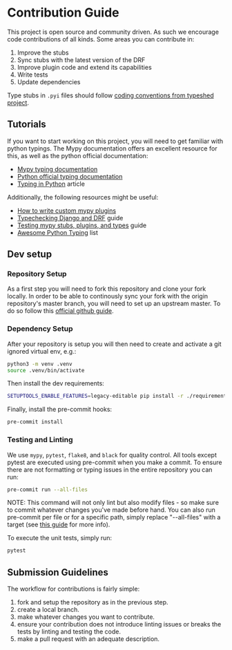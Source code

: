 # Contribution Guide

This project is open source and community driven. As such we encourage code contributions of all kinds. Some areas you can contribute in:

1. Improve the stubs
2. Sync stubs with the latest version of the DRF
3. Improve plugin code and extend its capabilities
4. Write tests
5. Update dependencies

Type stubs in `.pyi` files should follow
[coding conventions from typeshed project](https://github.com/python/typeshed/blob/main/CONTRIBUTING.md#conventions).

## Tutorials

If you want to start working on this project, you will need to get familiar with python typings.
The Mypy documentation offers an excellent resource for this, as well as the python official documentation:

- [Mypy typing documentation](https://mypy.readthedocs.io/en/stable/#overview-type-system-reference)
- [Python official typing documentation](https://docs.python.org/3/library/typing.html)
- [Typing in Python](https://inventwithpython.com/blog/2019/11/24/type-hints-for-busy-python-programmers/) article

Additionally, the following resources might be useful:

- [How to write custom mypy plugins](https://mypy.readthedocs.io/en/stable/extending_mypy.html)
- [Typechecking Django and DRF](https://sobolevn.me/2019/08/typechecking-django-and-drf) guide
- [Testing mypy stubs, plugins, and types](https://sobolevn.me/2019/08/testing-mypy-types) guide
- [Awesome Python Typing](https://github.com/typeddjango/awesome-python-typing) list

## Dev setup

### Repository Setup

As a first step you will need to fork this repository and clone your fork locally.
In order to be able to continously sync your fork with the origin repository's master branch, you will need to set up an upstream master. To do so follow this [official github guide](https://docs.github.com/en/free-pro-team@latest/github/collaborating-with-issues-and-pull-requests/syncing-a-fork).

### Dependency Setup

After your repository is setup you will then need to create and activate a git ignored virtual env, e.g.:

```bash
python3 -m venv .venv
source .venv/bin/activate
```

Then install the dev requirements:

```bash
SETUPTOOLS_ENABLE_FEATURES=legacy-editable pip install -r ./requirements.txt
```

Finally, install the pre-commit hooks:

```bash
pre-commit install
```

### Testing and Linting

We use `mypy`, `pytest`, `flake8`, and `black` for quality control. All tools except pytest are executed using pre-commit when you make a commit.
To ensure there are not formatting or typing issues in the entire repository you can run:

```bash
pre-commit run --all-files
```

NOTE: This command will not only lint but also modify files - so make sure to commit whatever changes you've made before hand.
You can also run pre-commit per file or for a specific path, simply replace "--all-files" with a target (see [this guide](https://codeburst.io/tool-your-django-project-pre-commit-hooks-e1799d84551f) for more info).

To execute the unit tests, simply run:

```bash
pytest
```

## Submission Guidelines

The workflow for contributions is fairly simple:

1. fork and setup the repository as in the previous step.
2. create a local branch.
3. make whatever changes you want to contribute.
4. ensure your contribution does not introduce linting issues or breaks the tests by linting and testing the code.
5. make a pull request with an adequate description.
